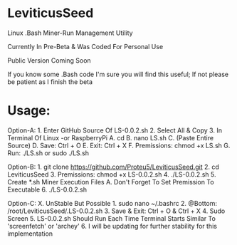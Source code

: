 LeviticusSeed
=============

Linux .Bash Miner-Run Management Utility

Currently In Pre-Beta & Was Coded For Personal Use

Public Version Coming Soon

If you know some .Bash code I'm sure you will find this useful; If not please be patient as I finish the beta

Usage:
=============
  Option-A:
    1. Enter GitHub Source Of LS-0.0.2.sh
    2. Select All & Copy
    3. In Terminal Of Linux -or RaspberryPi
      A. cd
      B. nano LS.sh
      C. (Paste Entire Source)
      D. Save: Ctrl + O
      E. Exit: Ctrl + X
      F. Premissions: chmod +x LS.sh
      G. Run: ./LS.sh or sudo ./LS.sh
  
  Option-B:
    1. git clone https://github.com/Proteu5/LeviticusSeed.git
    2. cd LeviticusSeed
    3. Premissions: chmod +x LS-0.0.2.sh
    4. ./LS-0.0.2.sh
    5. Create *.sh Miner Execution Files
      A. Don't Forget To Set Premission To Executable
    6. ./LS-0.0.2.sh
  
  Option-C:
    X. UnStable But Possible
    1. sudo nano ~/.bashrc
    2. @Bottom: /root/LeviticusSeed/.LS-0.0.2.sh
    3. Save & Exit: Ctrl + O & Ctrl + X
    4. Sudo Screen
    5. LS-0.0.2.sh Should Run Each Time Terminal Starts Similar To 'screenfetch' or 'archey'
    6. I will be updating for further stability for this implementation
    
    
    
